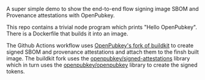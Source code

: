 A super simple demo to show the end-to-end flow signing image SBOM and Provenance attestations with OpenPubkey.

This repo contains a trivial node program which prints "Hello OpenPubkey". There is a Dockerfile that builds it
into an image.

The Github Actions workflow uses [OpenPubkey's fork of buildkit]() to create signed SBOM and provenance attestations
and attach them to the finsh built image. The buildkit fork uses the [openpubkey/signed-attestations]() library which
in turn uses the [openpubkey/openpubkey]() library to create the signed tokens.
